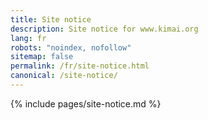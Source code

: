 ```yaml
---
title: Site notice
description: Site notice for www.kimai.org
lang: fr
robots: "noindex, nofollow"
sitemap: false
permalink: /fr/site-notice.html
canonical: /site-notice/
---
```


{% include pages/site-notice.md %}
